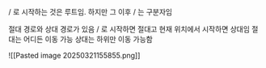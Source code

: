 / 로 시작하는 것은 루트임. 하지만 그 이후 / 는 구분자임

절대 경로와 상대 경로가 있음
/ 로 시작하면 절대고 현재 위치에서 시작하면 상대임
절대는 어디든 이동 가능 상대는 하위만 이동 가능함

![[Pasted image 20250321155855.png]]